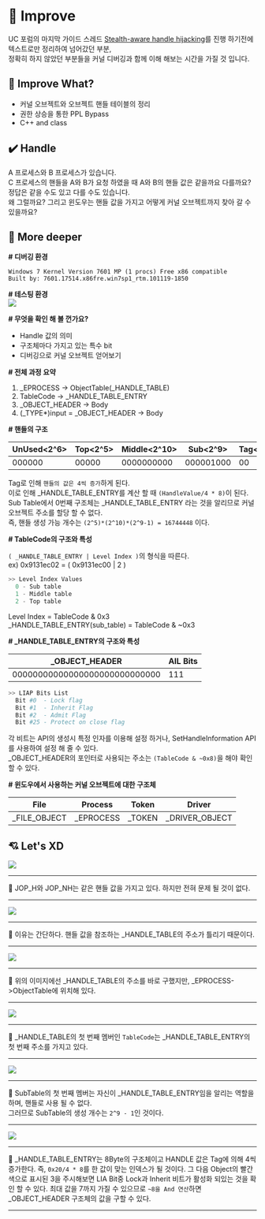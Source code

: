 # :speech_balloon: Improve

UC 포럼의 마지막 가이드 스레드 <a href="https://www.unknowncheats.me/forum/anti-cheat-bypass/261176-silentjack-ultimate-handle-hijacking-user-mode-multi-ac-bypass-eac-tested.html">Stealth-aware handle hijacking</a>를 진행 하기전에 텍스트로만 정리하여 넘어갔던 부분,<br>정확히 하지 않았던 부분들을 커널 디버깅과 함께 이해 해보는 시간을 가질 것 입니다.<br>

## :green_book: Improve What?
- 커널 오브젝트와 오브젝트 핸들 테이블의 정리
- 권한 상승을 통한 PPL Bypass
- C++ and class

## :heavy_check_mark: Handle

A 프로세스와 B 프로세스가 있습니다.<br>
C 프로세스의 핸들을 A와 B가 요청 하였을 때 A와 B의 핸들 값은 같을까요 다를까요?<br>
정답은 같을 수도 있고 다를 수도 있습니다.<br>
왜 그럴까요? 그리고 윈도우는 핸들 값을 가지고 어떻게 커널 오브젝트까지 찾아 갈 수 있을까요?<br>

## :pushpin: More deeper

__\# 디버깅 환경__
```
Windows 7 Kernel Version 7601 MP (1 procs) Free x86 compatible
Built by: 7601.17514.x86fre.win7sp1_rtm.101119-1850
```

__\# 테스팅 환경__<br>
<img src="https://user-images.githubusercontent.com/40850499/43530597-f10477e8-95e8-11e8-8acc-e811a4131fcc.png"/>

__\# 무엇을 확인 해 볼 껀가요?__<br>
- Handle 값의 의미
- 구조체마다 가지고 있는 특수 bit
- 디버깅으로 커널 오브젝트 얻어보기

__\# 전체 과정 요약__<br>
1. _EPROCESS → ObjectTable(_HANDLE_TABLE)
2. TableCode → _HANDLE_TABLE_ENTRY
3. _OBJECT_HEADER → Body
4. (_TYPE*)input = _OBJECT_HEADER → Body

__\# 핸들의 구조__<br>

| UnUsed<2^6> | Top<2^5> | Middle<2^10> | Sub<2^9> | Tag<2^2> |
| ------ | --- | ------ | --- | --- |
| 000000 | 00000 | 0000000000 | 000001000 | 00 |

Tag로 인해 `핸들의 값은 4씩 증가`하게 된다.<br>
이로 인해 _HANDLE_TABLE_ENTRY를 계산 할 때 `(HandleValue/4 * 8)`이 된다.<br>
Sub Table에서 0번째 구조체는 _HANDLE_TABLE_ENTRY 라는 것을 알리므로 커널 오브젝트 주소를 할당 할 수 없다.<br>
즉, 핸들 생성 가능 개수는 `(2^5)*(2^10)*(2^9-1) = 16744448` 이다.<br>

__\# TableCode의 구조와 특성__<br>

`( _HANDLE_TABLE_ENTRY | Level Index )`의 형식을 따른다.<br>
ex) 0x9131ec02 = ( 0x9131ec00 | 2 )<br>

```python
>> Level Index Values
  0 - Sub table
  1 - Middle table
  2 - Top table
```
Level Index = TableCode & 0x3<br>
_HANDLE_TABLE_ENTRY(sub_table) = TableCode & ~0x3

__\# \_HANDLE\_TABLE\_ENTRY의 구조와 특성__<br>

| _OBJECT_HEADER | AIL Bits |
| ------------- | -------- | 
| 00000000000000000000000000000 | 111 | 

```python
>> LIAP Bits List
  Bit #0  - Lock flag
  Bit #1  - Inherit Flag
  Bit #2  - Admit Flag
  Bit #25 - Protect on close flag 
```
각 비트는 API의 생성시 특정 인자를 이용해 설정 하거나, SetHandleInformation API를 사용하여 설정 해 줄 수 있다.<br>
_OBJECT_HEADER의 포인터로 사용되는 주소는 `(TableCode & ~0x8)`을 해야 확인 할 수 있다.<br>


__\# 윈도우에서 사용하는 커널 오브젝트에 대한 구조체__

| File| Process | Token | Driver |
| --- | ------- | ----- | ------ |
|   _FILE_OBJECT   | _EPROCESS     | _TOKEN     | _DRIVER_OBJECT|

## :cupid: Let's XD
<img src="https://user-images.githubusercontent.com/40850499/43531579-0a3f9434-95eb-11e8-95de-9191da47df1f.PNG"/>

---
:speech_balloon: JOP_H와 JOP_NH는 같은 핸들 값을 가지고 있다. 하지만 전혀 문제 될 것이 없다.<br>

---

<img src="https://user-images.githubusercontent.com/40850499/43531760-768e1444-95eb-11e8-8bab-ba48b6b8ce57.PNG"/>

---
:speech_balloon: 이유는 간단하다. 핸들 값을 참조하는 _HANDLE_TABLE의 주소가 틀리기 때문이다.<br>

---

<img src="https://user-images.githubusercontent.com/40850499/43531946-e524a15c-95eb-11e8-9ff3-ee6bc2e80107.PNG"/>

---
:speech_balloon: 위의 이미지에선 _HANDLE_TABLE의 주소를 바로 구했지만, _EPROCESS->ObjectTable에 위치해 있다.<br>

---

<img src="https://user-images.githubusercontent.com/40850499/43532561-5c62092a-95ed-11e8-9716-baa7c005a9ed.PNG"/>

---
:speech_balloon: _HANDLE_TABLE의 첫 번째 멤버인 `TableCode`는 _HANDLE_TABLE_ENTRY의 첫 번째 주소를 가지고 있다. <br>

---

<img src="https://user-images.githubusercontent.com/40850499/43538417-f475452e-95fc-11e8-8d71-9b9087f20575.PNG"/>

---
:speech_balloon: SubTable의 첫 번째 멤버는 자신이 _HANDLE_TABLE_ENTRY임을 알리는 역할을 하며, 핸들로 사용 될 수 없다.<br>
그러므로 SubTable의 생성 개수는 `2^9 - 1`인 것이다.

---

<img src="https://user-images.githubusercontent.com/40850499/43539581-3b2ab988-9600-11e8-8afb-191398a22162.PNG"/>

---
:speech_balloon: _HANDLE_TABLE_ENTRY는 8Byte의 구조체이고 HANDLE 값은 Tag에 의해 4씩 증가한다. 즉, `0x20/4 * 8`를 한 값이 맞는 인덱스가 될 것이다. 그 다음 Object의 빨간색으로 표시된 3을 주시해보면 LIA Bit중 Lock과 Inherit 비트가 활성화 되있는 것을 확인 할 수 있다. 최대 값을 7까지 가질 수 있으므로 `~8을 And 연산`하면 _OBJECT_HEADER 구조체의 값을 구할 수 있다.

---


